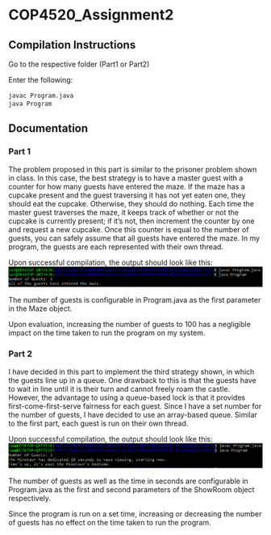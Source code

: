 # COP4520_Assignment2

## Compilation Instructions
Go to the respective folder (Part1 or Part2)

Enter the following:
```
javac Program.java
java Program
```

## Documentation

### Part 1
The problem proposed in this part is similar to the prisoner problem shown in class. In this case, the best strategy is to have a master guest with a counter for how many guests have entered the maze. If the maze has a cupcake present and the guest traversing it has not yet eaten one, they should eat the cupcake. Otherwise, they should do nothing. Each time the master guest traverses the maze, it keeps track of whether or not the cupcake is currently present; if it’s not, then increment the counter by one and request a new cupcake. Once this counter is equal to the number of guests, you can safely assume that all guests have entered the maze. In my program, the guests are each represented with their own thread.

Upon successful compilation, the output should look like this:
![Part 1 Output](/Images/part1Output.PNG)

The number of guests is configurable in Program.java as the first parameter in the Maze object.

Upon evaluation, increasing the number of guests to 100 has a negligible impact on the time taken to run the program on my system. 

### Part 2
I have decided in this part to implement the third strategy shown, in which the guests line up in a queue. One drawback to this is that the guests have to wait in line until it is their turn and cannot freely roam the castle. However, the advantage to using a queue-based lock is that it provides first-come-first-serve fairness for each guest. Since I have a set number for the number of guests, I have decided to use an array-based queue. Similar to the first part, each guest is run on their own thread.

Upon successful compilation, the output should look like this:
![Part 2 Output](/Images/part2Output.PNG)

The number of guests as well as the time in seconds are configurable in Program.java as the first and second parameters of the ShowRoom object respectively.

Since the program is run on a set time, increasing or decreasing the number of guests has no effect on the time taken to run the program.
